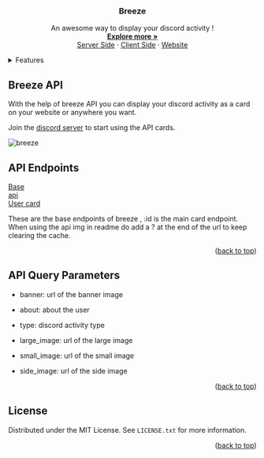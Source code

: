 <div align="center">
  <h3 align="center">Breeze</h3>

  <p align="center">
    An awesome way to display your discord activity !
    <br />
    <a href="https://github.com/crizmo/breeze/blob/main/server-dcez/README.md"><strong>Explore more »</strong></a>
    <br />
    <a href="https://github.com/crizmo/breeze/tree/main/server-dcez">Server Side</a>
    ·
    <a href="https://github.com/crizmo/dcez-client">Client Side</a>
    ·
    <a href="https://localhost:3000">Website</a>
  </p>
</div>

<details>
  <summary>Features</summary>
  <ol>
    <li>
      <a href="#breeze-api">Breeze API</a>
    </li>
    <li><a href="#api-endpoints">API endpoints</a></li>
    <li><a href="#api-qiery-parameters">API queries</a></li>
    <li><a href="#license">License</a></li>
  </ol>
</details>

## Breeze API

With the help of breeze API you can display your discord activity as a card on your website or anywhere you want. 

Join the [discord server](https://discord.gg/VcMPV8vc2x) to start using the API cards.

![breeze](https://media.discordapp.net/attachments/988140784807202886/993533565738426378/breeze.png?width=1028&height=474)

## API Endpoints

<a href="https://api-breeze.herokuapp.com/">Base</a> <br> 
<a href="https://api-breeze.herokuapp.com/api/">api</a> <br>
<a href="https://api-breeze.herokuapp.com/api/:id">User card</a> <br>

These are the base endpoints of breeze , :id is the main card endpoint.
When using the api img in readme do add a ? at the end of the url to keep clearing the cache.

<p align="right">(<a href="#top">back to top</a>)</p>

## API Query Parameters

  * banner: url of the banner image
  * about: about the user
  * type: discord activity type

  * large_image: url of the large image
  * small_image: url of the small image
  * side_image: url of the side image

<p align="right">(<a href="#top">back to top</a>)</p>

## License

Distributed under the MIT License. See `LICENSE.txt` for more information.

<p align="right">(<a href="#top">back to top</a>)</p>